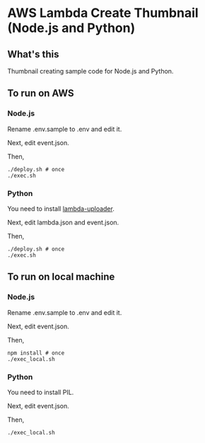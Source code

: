 # AWS Lambda Create Thumbnail (Node.js and Python)

## What's this

Thumbnail creating sample code for Node.js and Python.

## To run on AWS

### Node.js

Rename .env.sample to .env and edit it.

Next, edit event.json.

Then,

```
./deploy.sh # once 
./exec.sh
```

### Python

You need to install [lambda-uploader](https://github.com/rackerlabs/lambda-uploader).

Next, edit lambda.json and event.json.

Then,

```
./deploy.sh # once
./exec.sh
```

## To run on local machine

### Node.js
Rename .env.sample to .env and edit it.

Next, edit event.json.

Then,

```
npm install # once
./exec_local.sh
```

### Python

You need to install PIL.

Next, edit event.json. 

Then, 

```
./exec_local.sh
```


